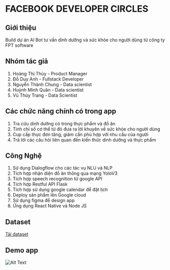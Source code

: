 # FACEBOOK DEVELOPER CIRCLES

## Giới thiệu
Build dự án AI Bot tư vấn dinh dưỡng và sức khỏe cho người dùng từ công ty FPT software

## Nhóm tác giả
1. Hoàng Thị Thủy - Product Manager
2. Đỗ Duy Anh - Fullstack Developer
3. Nguyễn Thành Chung - Data scientist
4. Huỳnh Minh Quân - Data scientist
5. Vũ Thùy Trang - Data Scientist

## Các chức năng chính có trong app

1. Tra cứu dinh dưỡng có trong thực phẩm và đồ ăn
2. Tính chỉ số cơ thể từ đó đưa ra lời khuyên về sức khỏe cho người dùng
3. Cup cấp thực đơn tăng, giảm cần phù hợp với nhu cầu của người 
4. Trả lời các câu hỏi liên quan đến kiến thức dinh dưỡng và thực phẩm

## Công Nghệ

1. Sử dụng Dialogflow cho các tác vụ NLU và NLP
2. Tích hợp nhận diện đồ ăn thông qua mạng YoloV3 
3. Tích hợp speech recognition từ google API
4. Tích hợp Restful API Flask
5. Tích hợp sử dụng google calendar để đặt lịch
6. Deploy sản phẩm lên Google cloud
7. Sử dụng figma để design app
8. Ứng dụng React Native và Node JS
## Dataset

[Tải dataset](https://support.west-wind.com)

## Demo app

![Alt Text](https://i.imgur.com/sfDnrmO.gifv)


